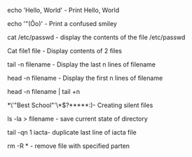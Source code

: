 echo 'Hello, World' - Print Hello, World

echo '"(Ôo)' -  Print a confused smiley

cat /etc/passwd - display the contents of the file /etc/passwd

Cat file1 file - Display contents of 2 files

tail -n filename - Display the last n lines of filename 

head -n filename - Display the first n lines of filename

head -n filename | tail +n

\*\\'"Best School"\'\\*$\?\*\*\*\*\*:)- Creating silent files 

ls -la > filename - save current state of directory

tail -qn 1 iacta- duplicate last line of iacta file

rm -R * - remove file with specified parten
